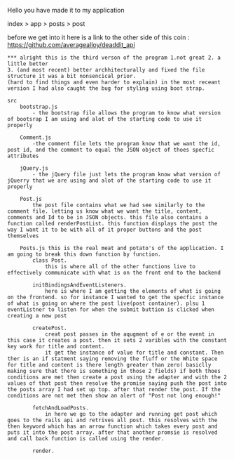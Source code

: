 Hello you have made it to my application

index > app > posts > post 

before we get into it here is a link to the other side of this coin 
: https://github.com/averagealloy/deaddit_api

    *** alright this is the third verson of the program 1.not great 2. a little better 
    3. (and most recent) better archhitecturally and fixed the file structure it was a bit nonsencical prior.
    (hard to find things and even harder to explain) in the most receant version I had also caught the bug for styling using boot strap.

    src 
        bootstrap.js 
            - the bootstrap file allows the program to know what version of bootsrap I am using and alot of the starting code to use it properly 
                
        Comment.js
            -the comment file lets the program know that we want the id, post id, and the comment to equal the JSON object of thoes specfic attributes 

        jQuery.js 
            - the jQuery file just lets the program know what version of jQuerry that we are using and alot of the starting code to use it properly 

        Post.js 
            the post file contains what we had see similarly to the comment file. letting us know what we want the title, content, comments and Id to be in JSON objects. this file also contains a function called renderPostList. this function displays the post the way I want it to be with all of it proper buttons and the post themselves 

        Posts.js this is the real meat and potato's of the application. I am going to break this down function by function.
            class Post. 
                this is where all of the other functions live to effectively communicate with what is on the front end to the backend

            initBindingsAndEventListeners.
                here is where I am getting the elements of what is going on the frontend. so for instance I wanted to get the specfic instance of what is going on where the post live(post container). plsu 1 eventListner to listen for when the submit buttion is clicked when creating a new post 

            createPost.
                creat post passes in the aqugment of e or the event in this case it creates a post. then it sets 2 varibles with the constant key work for title and content.
                it get the instance of value for title and constant. Then ther is an if statment saying removing the fluff or the White space for title and content is there length greater than zero( basiclly making sure that there is something in those 2 fields) if both thoes conditions are met then create a post using the adapter and with the 2 values of that post then resolve the promise saying push the post into the posts array I had set up top. after that render the post. If the conditions are not met then show an alert of "Post not long enough!"
            
            fetchAndLoadPosts.
                in here we go to the adapter and running get post which goes to the rails api and retrives all post. this resolves with the then keyword which has an arrow function which takes every post and puts it into the post array. after that another promsie is resolved and call back function is called using the render.

            render.
                

